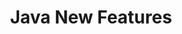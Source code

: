 ---
layout: flashcard-topic
# Main card
title: Java New Features
main_card_title: Java  5 to 16
main_card_bg: '#6586c3'
# Other cards
card_bg: '#9aacd5'
cards:
  - title: J2SE 5.0
    description: Enhanced For Loop, Generics, Enums, Autoboxing
  - title: Java SE 8 (LTS)
    description: Functional Programming - Lambdas & Streams, Static methods in interface
  - title: Java SE 9
    description: Modularization (Java Platform Module System)
  - title: Java SE 10
    description: Local Variable Type Inference
  - title: Java SE 14
    description: Switch Expressions (Preview in 12 and 13)
  - title: Java SE 15
    description: Text Blocks (Preview in 13)
  - title: Java SE 16 
    description: Record Classes (Preview in 14 and 15
  - title: All Java Versions 
    description: API Improvements, Performance and Garbage Collection Improvements
  - title: Text Blocks
    description: A new feature to write multiline strings with fewer escape characters.
  - title: Record Classes
    description: Record Classes (Preview in 14 and 15
  - title: Garbage Collection
    description: API Improvements, Performance and Garbage Collection Improvements
---